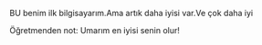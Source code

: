 BU benim ilk bilgisayarım.Ama artık daha iyisi var.Ve çok daha iyi

Öğretmenden not: Umarım en iyisi senin olur!

